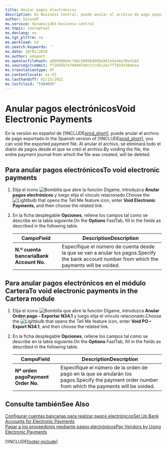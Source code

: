```yaml
---
title: Anular pagos electrónicos
description: En Business Central, puede anular el archivo de pago exportado. Al anular el archivo, se eliminará todo el diario de pagos desde el que se creó el archivo.
author: SorenGP
ms.service: dynamics365-business-central
ms.topic: conceptual
ms.devlang: na
ms.tgt_pltfrm: na
ms.workload: na
ms.search.keywords: ''
ms.date: 10/01/2020
ms.author: edupont
ms.openlocfilehash: a899d98e0c7ddc509d64999a961e5e44af8e418d
ms.sourcegitcommit: ff2b55b7e790447e0c1fcd5c2ec7f7610338ebaa
ms.translationtype: HT
ms.contentlocale: es-ES
ms.lasthandoff: 02/15/2021
ms.locfileid: "5384045"
---
```

# <a name="void-electronic-payments"></a><span data-ttu-id="d1799-104">Anular pagos electrónicos</span><span class="sxs-lookup"><span data-stu-id="d1799-104">Void Electronic Payments</span></span>

<span data-ttu-id="d1799-105">En la versión en español de [!INCLUDE[prod_short](../../includes/prod_short.md)], puede anular el archivo de pago exportado.</span><span class="sxs-lookup"><span data-stu-id="d1799-105">In the Spanish version of [!INCLUDE[prod_short](../../includes/prod_short.md)], you can void the exported payment file.</span></span> <span data-ttu-id="d1799-106">Al anular el archivo, se eliminará todo el diario de pagos desde el que se creó el archivo.</span><span class="sxs-lookup"><span data-stu-id="d1799-106">By voiding the file, the entire payment journal from which the file was created, will be deleted.</span></span>  

## <a name="to-void-electronic-payments"></a><span data-ttu-id="d1799-107">Para anular pagos electrónicos</span><span class="sxs-lookup"><span data-stu-id="d1799-107">To void electronic payments</span></span>  

1. <span data-ttu-id="d1799-108">Elija el icono ![Bombilla que abre la función Dígame](../../media/ui-search/search_small.png "Dígame qué desea hacer"), introduzca **Anular pagos electrónicos** y luego elija el vínculo relacionado.</span><span class="sxs-lookup"><span data-stu-id="d1799-108">Choose the ![Lightbulb that opens the Tell Me feature](../../media/ui-search/search_small.png "Tell me what you want to do") icon, enter **Void Electronic Payments**, and then choose the related link.</span></span>  
2. <span data-ttu-id="d1799-109">En la ficha desplegable **Opciones**, rellene los campos tal como se describe en la tabla siguiente.</span><span class="sxs-lookup"><span data-stu-id="d1799-109">On the **Options** FastTab, fill in the fields as described in the following table.</span></span>  

    |<span data-ttu-id="d1799-110">Campo</span><span class="sxs-lookup"><span data-stu-id="d1799-110">Field</span></span>|<span data-ttu-id="d1799-111">Description</span><span class="sxs-lookup"><span data-stu-id="d1799-111">Description</span></span>|  
    |-----|-----------|  
    |<span data-ttu-id="d1799-112">**N.º cuenta bancaria**</span><span class="sxs-lookup"><span data-stu-id="d1799-112">**Bank Account No.**</span></span>|<span data-ttu-id="d1799-113">Especifique el número de cuenta desde la que se van a anular los pagos.</span><span class="sxs-lookup"><span data-stu-id="d1799-113">Specify the bank account number from which the payments will be voided.</span></span>|  

## <a name="to-void-electronic-payments-in-the-cartera-module"></a><span data-ttu-id="d1799-114">Para anular pagos electrónicos en el módulo Cartera</span><span class="sxs-lookup"><span data-stu-id="d1799-114">To void electronic payments in the Cartera module</span></span>  

1. <span data-ttu-id="d1799-115">Elija el icono ![Bombilla que abre la función Dígame](../../media/ui-search/search_small.png "Dígame qué desea hacer"), introduzca **Anular Orden pago - Exportar N34.1** y luego elija el vínculo relacionado.</span><span class="sxs-lookup"><span data-stu-id="d1799-115">Choose the ![Lightbulb that opens the Tell Me feature](../../media/ui-search/search_small.png "Tell me what you want to do") icon, enter **Void PO – Export N34.1**, and then choose the related link.</span></span>  
2. <span data-ttu-id="d1799-116">En la ficha desplegable **Opciones**, rellene los campos tal como se describe en la tabla siguiente.</span><span class="sxs-lookup"><span data-stu-id="d1799-116">On the **Options** FastTab, fill in the fields as described in the following table.</span></span>  

    |<span data-ttu-id="d1799-117">Campo</span><span class="sxs-lookup"><span data-stu-id="d1799-117">Field</span></span>|<span data-ttu-id="d1799-118">Description</span><span class="sxs-lookup"><span data-stu-id="d1799-118">Description</span></span>|  
    |-----|-----------|  
    |<span data-ttu-id="d1799-119">**Nº orden pago**</span><span class="sxs-lookup"><span data-stu-id="d1799-119">**Payment Order No.**</span></span>|<span data-ttu-id="d1799-120">Especifique el número de la orden de pago en la que se anularán los pagos.</span><span class="sxs-lookup"><span data-stu-id="d1799-120">Specify the payment order number from which the payments will be voided.</span></span>|  

## <a name="see-also"></a><span data-ttu-id="d1799-121">Consulte también</span><span class="sxs-lookup"><span data-stu-id="d1799-121">See Also</span></span>

[<span data-ttu-id="d1799-122">Configurar cuentas bancarias para realizar pagos electrónicos</span><span class="sxs-lookup"><span data-stu-id="d1799-122">Set Up Bank Accounts for Electronic Payments</span></span>](how-to-set-up-bank-accounts-for-electronic-payments.md)  
[<span data-ttu-id="d1799-123">Pagar a los proveedores mediante pagos electrónicos</span><span class="sxs-lookup"><span data-stu-id="d1799-123">Pay Vendors by Using Electronic Payments</span></span>](how-to-pay-vendors-by-using-electronic-payments.md)  


[!INCLUDE[footer-include](../../includes/footer-banner.md)]